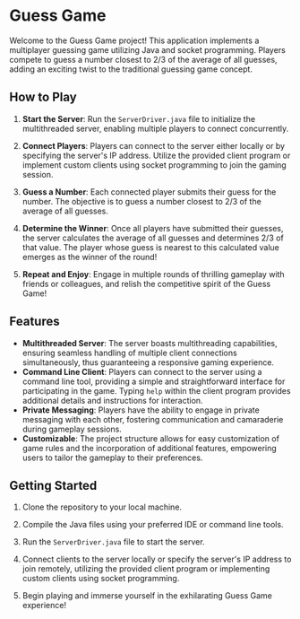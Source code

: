 # Guess Game

Welcome to the Guess Game project! This application implements a multiplayer guessing game utilizing Java and socket programming. Players compete to guess a number closest to 2/3 of the average of all guesses, adding an exciting twist to the traditional guessing game concept.

## How to Play

1. **Start the Server**: Run the `ServerDriver.java` file to initialize the multithreaded server, enabling multiple players to connect concurrently.

2. **Connect Players**: Players can connect to the server either locally or by specifying the server's IP address. Utilize the provided client program or implement custom clients using socket programming to join the gaming session.

3. **Guess a Number**: Each connected player submits their guess for the number. The objective is to guess a number closest to 2/3 of the average of all guesses.

4. **Determine the Winner**: Once all players have submitted their guesses, the server calculates the average of all guesses and determines 2/3 of that value. The player whose guess is nearest to this calculated value emerges as the winner of the round!

5. **Repeat and Enjoy**: Engage in multiple rounds of thrilling gameplay with friends or colleagues, and relish the competitive spirit of the Guess Game!

## Features

- **Multithreaded Server**: The server boasts multithreading capabilities, ensuring seamless handling of multiple client connections simultaneously, thus guaranteeing a responsive gaming experience.
- **Command Line Client**: Players can connect to the server using a command line tool, providing a simple and straightforward interface for participating in the game. Typing `help` within the client program provides additional details and instructions for interaction.
- **Private Messaging**: Players have the ability to engage in private messaging with each other, fostering communication and camaraderie during gameplay sessions.
- **Customizable**: The project structure allows for easy customization of game rules and the incorporation of additional features, empowering users to tailor the gameplay to their preferences.

## Getting Started

1. Clone the repository to your local machine.

2. Compile the Java files using your preferred IDE or command line tools.

3. Run the `ServerDriver.java` file to start the server.

4. Connect clients to the server locally or specify the server's IP address to join remotely, utilizing the provided client program or implementing custom clients using socket programming.

5. Begin playing and immerse yourself in the exhilarating Guess Game experience!

